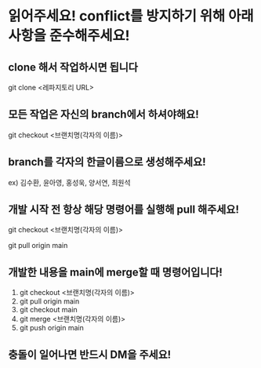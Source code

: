 
읽어주세요! conflict를 방지하기 위해 아래 사항을 준수해주세요!
=============
## clone 해서 작업하시면 됩니다 ##
git clone <레파지토리 URL>
## 모든 작업은 자신의 branch에서 하셔야해요! ##
git checkout <브랜치명(각자의 이름)>
## branch를 각자의 한글이름으로 생성해주세요! ##
ex) 김수환, 윤아영, 홍성욱, 양서연, 최원석
## 개발 시작 전 항상 해당 명령어를 실행해 pull 해주세요! ## 
git checkout <브랜치명(각자의 이름)>

git pull origin main

## 개발한 내용을 main에 merge할 때 명령어입니다! ## 
1. git checkout <브랜치명(각자의 이름)>     
2. git pull origin main                 
3. git checkout main                    
4. git merge <브랜치명(각자의 이름)>      
5. git push origin main                   

## 충돌이 일어나면 반드시 DM을 주세요! ##

